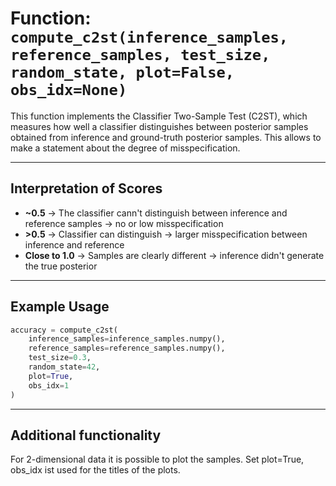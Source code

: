 # Function: `compute_c2st(inference_samples, reference_samples, test_size, random_state, plot=False, obs_idx=None)`

This function implements the Classifier Two-Sample Test (C2ST), which measures how well a classifier distinguishes between posterior samples obtained from inference and ground-truth posterior samples. This allows to make a statement about the degree of misspecification.  

 

---

## Interpretation of Scores

- **~0.5** → The classifier cann't distinguish between inference and reference samples → no or low misspecification   
- **>0.5** → Classifier can distinguish → larger misspecification between inference and reference  
- **Close to 1.0** → Samples are clearly different → inference didn't generate the true posterior  

---

## Example Usage

```python
accuracy = compute_c2st(
    inference_samples=inference_samples.numpy(),
    reference_samples=reference_samples.numpy(),
    test_size=0.3,
    random_state=42,
    plot=True,
    obs_idx=1
)
```
---
## Additional functionality

For 2-dimensional data it is possible to plot the samples. Set plot=True, obs_idx ist used for the titles of the plots.
